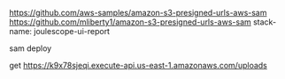 

https://github.com/aws-samples/amazon-s3-presigned-urls-aws-sam
https://github.com/mliberty1/amazon-s3-presigned-urls-aws-sam
stack-name: joulescope-ui-report

sam deploy

get https://k9x78sjeqi.execute-api.us-east-1.amazonaws.com/uploads